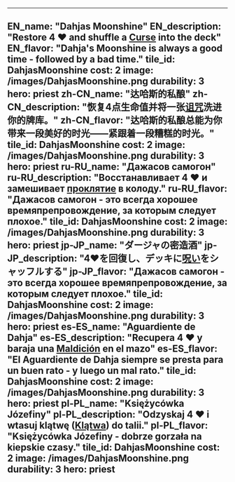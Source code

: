 ---

EN_name: "Dahjas Moonshine"
EN_description: "Restore 4 ❤️ and shuffle a <u>Curse</u> into the deck"
EN_flavor: "Dahja's Moonshine is always a good time - followed by a bad time."
tile_id: DahjasMoonshine
cost: 2
image: /images/DahjasMoonshine.png
durability: 3
hero: priest
zh-CN_name: "达哈斯的私酿"
zh-CN_description: "恢复4点生命值并将一张<u>诅咒</u>洗进你的牌库。"
zh-CN_flavor: "达哈斯的私酿总能为你带来一段美好的时光——紧跟着一段糟糕的时光。"
tile_id: DahjasMoonshine
cost: 2
image: /images/DahjasMoonshine.png
durability: 3
hero: priest
ru-RU_name: "Дажасов самогон"
ru-RU_description: "Восстанавливает 4 ❤️ и замешивает <u>проклятие</u> в колоду."
ru-RU_flavor: "Дажасов самогон - это всегда хорошее времяпрепровождение, за которым следует плохое."
tile_id: DahjasMoonshine
cost: 2
image: /images/DahjasMoonshine.png
durability: 3
hero: priest
jp-JP_name: "ダージャの密造酒"
jp-JP_description: "4❤️を回復し、デッキに<u>呪い</u>をシャッフルする"
jp-JP_flavor: "Дажасов самогон - это всегда хорошее времяпрепровождение, за которым следует плохое."
tile_id: DahjasMoonshine
cost: 2
image: /images/DahjasMoonshine.png
durability: 3
hero: priest
es-ES_name: "Aguardiente de Dahja"
es-ES_description: "Recupera 4 ❤️ y baraja una <u>Maldición</u> en el mazo"
es-ES_flavor: "El Aguardiente de Dahja siempre se presta para un buen rato - y luego un mal rato."
tile_id: DahjasMoonshine
cost: 2
image: /images/DahjasMoonshine.png
durability: 3
hero: priest
pl-PL_name: "Księżycówka Józefiny"
pl-PL_description: "Odzyskaj 4 ❤️ i wtasuj klątwę (<u>Klątwa</u>) do talii."
pl-PL_flavor: "Księżycówka Józefiny - dobrze gorzała na kiepskie czasy."
tile_id: DahjasMoonshine
cost: 2
image: /images/DahjasMoonshine.png
durability: 3
hero: priest
---